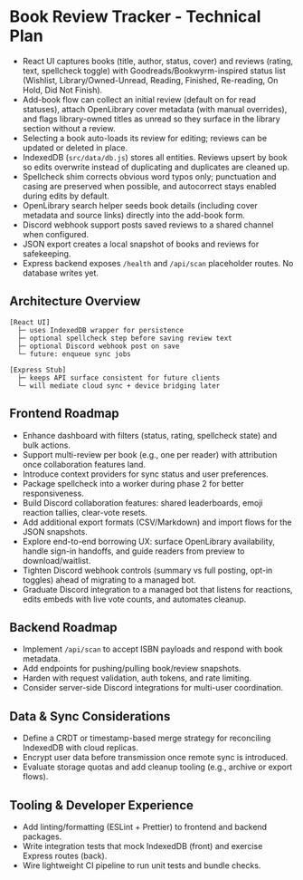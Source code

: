 # Book Review Tracker - Technical Plan

- React UI captures books (title, author, status, cover) and reviews (rating, text, spellcheck toggle) with Goodreads/Bookwyrm-inspired status list (Wishlist, Library/Owned-Unread, Reading, Finished, Re-reading, On Hold, Did Not Finish).
- Add-book flow can collect an initial review (default on for read statuses), attach OpenLibrary cover metadata (with manual overrides), and flags library-owned titles as unread so they surface in the library section without a review.
- Selecting a book auto-loads its review for editing; reviews can be updated or deleted in place.
- IndexedDB (`src/data/db.js`) stores all entities. Reviews upsert by book so edits overwrite instead of duplicating and duplicates are cleaned up.
- Spellcheck shim corrects obvious word typos only; punctuation and casing are preserved when possible, and autocorrect stays enabled during edits by default.
- OpenLibrary search helper seeds book details (including cover metadata and source links) directly into the add-book form.
- Discord webhook support posts saved reviews to a shared channel when configured.
- JSON export creates a local snapshot of books and reviews for safekeeping.
- Express backend exposes `/health` and `/api/scan` placeholder routes. No database writes yet.

## Architecture Overview
```
[React UI]
  ├─ uses IndexedDB wrapper for persistence
  ├─ optional spellcheck step before saving review text
  ├─ optional Discord webhook post on save
  └─ future: enqueue sync jobs

[Express Stub]
  ├─ keeps API surface consistent for future clients
  └─ will mediate cloud sync + device bridging later
```

## Frontend Roadmap
- Enhance dashboard with filters (status, rating, spellcheck state) and bulk actions.
- Support multi-review per book (e.g., one per reader) with attribution once collaboration features land.
- Introduce context providers for sync status and user preferences.
- Package spellcheck into a worker during phase 2 for better responsiveness.
- Build Discord collaboration features: shared leaderboards, emoji reaction tallies, clear-vote resets.
- Add additional export formats (CSV/Markdown) and import flows for the JSON snapshots.
- Explore end-to-end borrowing UX: surface OpenLibrary availability, handle sign-in handoffs, and guide readers from preview to download/waitlist.
- Tighten Discord webhook controls (summary vs full posting, opt-in toggles) ahead of migrating to a managed bot.
- Graduate Discord integration to a managed bot that listens for reactions, edits embeds with live vote counts, and automates cleanup.

## Backend Roadmap
- Implement `/api/scan` to accept ISBN payloads and respond with book metadata.
- Add endpoints for pushing/pulling book/review snapshots.
- Harden with request validation, auth tokens, and rate limiting.
- Consider server-side Discord integrations for multi-user coordination.

## Data & Sync Considerations
- Define a CRDT or timestamp-based merge strategy for reconciling IndexedDB with cloud replicas.
- Encrypt user data before transmission once remote sync is introduced.
- Evaluate storage quotas and add cleanup tooling (e.g., archive or export flows).

## Tooling & Developer Experience
- Add linting/formatting (ESLint + Prettier) to frontend and backend packages.
- Write integration tests that mock IndexedDB (front) and exercise Express routes (back).
- Wire lightweight CI pipeline to run unit tests and bundle checks.
